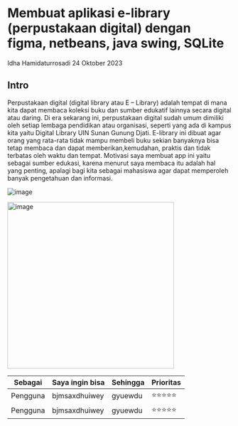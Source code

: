 # Membuat aplikasi e-library (perpustakaan digital) dengan figma, netbeans, java swing, SQLite
Idha Hamidaturrosadi 24 Oktober 2023

## Intro
Perpustakaan digital (digital library atau E – Library) adalah tempat di mana kita dapat membaca koleksi buku dan sumber edukatif lainnya secara digital atau daring. Di era sekarang ini, perpustakaan digital sudah umum dimiliki oleh setiap lembaga pendidikan atau organisasi, seperti yang ada di kampus kita yaitu Digital Library UIN Sunan Gunung Djati. E-library ini dibuat agar orang yang rata-rata tidak mampu membeli buku sekian banyaknya  bisa tetap membaca dan dapat memberikan,kemudahan, praktis dan tidak terbatas oleh waktu dan tempat. Motivasi saya membuat app ini yaitu sebagai sumber edukasi, karena menurut saya membaca itu adalah hal yang penting, apalagi bagi kita sebagai mahasiswa agar dapat memperoleh banyak pengetahuan dan informasi.

![image](https://github.com/idhahamidaturrosadi19/App-ex/assets/144808574/d2e8dc70-0be3-4f4e-ad7e-1ea6bca651e9)

<img width="375" alt="image" src="https://github.com/idhahamidaturrosadi19/App-ex/assets/144808574/64d158c8-ddff-4360-bba2-98a0a8ed865b">

| Sebagai |  Saya ingin bisa | Sehingga | Prioritas |
|---------|-----------|-------|---------|
|Pengguna | bjmsaxdhuiwey | gyuewdu | ⭐⭐⭐⭐⭐ |
|Pengguna | bjmsaxdhuiwey | gyuewdu | ⭐⭐⭐⭐⭐ |



			
			
			
			
			
			
			
			
			
			
			
			


			
			
			
			
			
			
			
			
			
			
			
			
			
			
